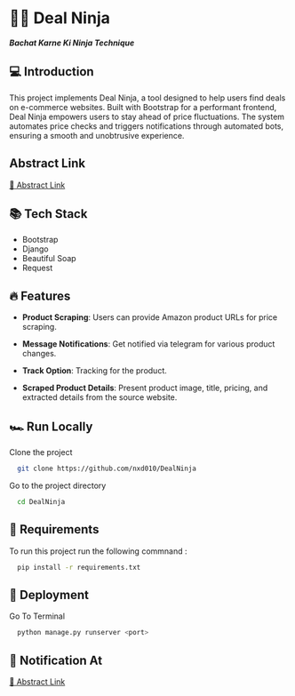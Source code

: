 # 🐱‍👤 Deal Ninja 


***Bachat Karne Ki Ninja Technique***


## 💻 Introduction

This project implements Deal Ninja, a tool designed to help users find deals on e-commerce websites. Built with Bootstrap for a performant frontend, Deal Ninja empowers users to stay ahead of price fluctuations. The system automates price checks and triggers notifications through automated bots, ensuring a smooth and unobtrusive experience.

## Abstract Link

[📖 Abstract Link](https://drive.google.com/file/d/15mqIQodZuMYAFsk1KcXkNxyL3bOJDC66/view?usp=drive_link)


## 📚 Tech Stack

- Bootstrap
- Django
- Beautiful Soap
- Request


## 🔥 Features

- **Product Scraping**: Users can provide Amazon product URLs for price scraping.

- **Message Notifications**:  Get notified via telegram for various product changes.

- **Track Option**: Tracking for the product.

- **Scraped Product Details**: Present product image, title, pricing, and extracted details from the source website.




## 🏎️ Run Locally

Clone the project

```bash
  git clone https://github.com/nxd010/DealNinja
```

Go to the project directory

```bash
  cd DealNinja
```

## 📀 Requirements 

To run this project run the following commnand : 


```bash
  pip install -r requirements.txt
```

## 🚀 Deployment 

Go To Terminal 
```bash
  python manage.py runserver <port>
```



## 🔔 Notification At

[📖 Abstract Link](https://drive.google.com/file/d/15mqIQodZuMYAFsk1KcXkNxyL3bOJDC66/view?usp=drive_link)









